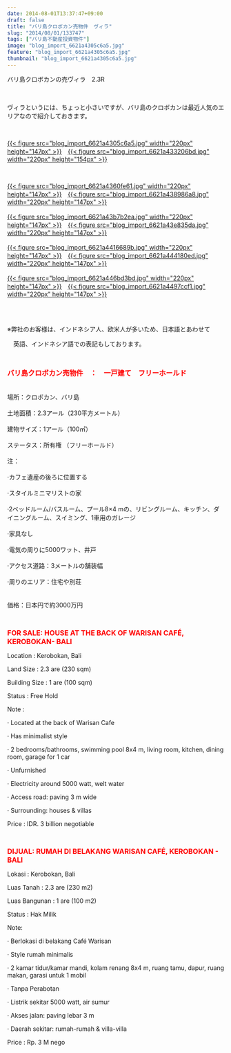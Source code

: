 ```yaml
---
date: 2014-08-01T13:37:47+09:00
draft: false
title: "バリ島クロボカン売物件　ヴィラ"
slug: "2014/08/01/133747"
tags: ["バリ島不動産投資物件"]
image: "blog_import_6621a4305c6a5.jpg"
feature: "blog_import_6621a4305c6a5.jpg"
thumbnail: "blog_import_6621a4305c6a5.jpg"
---
```

<p>バリ島クロボカンの売ヴィラ　2.3R</p><br/><p>ヴィラというには、ちょっと小さいですが、バリ島のクロボカンは最近人気のエリアなので紹介しておきます。</p><br/><p><a href="blog_import_6621a4318fa8d.jpg">{{< figure src="blog_import_6621a4305c6a5.jpg" width="220px" height="147px" >}}</a>　<a href="blog_import_6621a43461860.jpg">{{< figure src="blog_import_6621a433206bd.jpg" width="220px" height="154px" >}}</a></p><br/><p><a href="blog_import_6621a4374a03c.jpg">{{< figure src="blog_import_6621a4360fe61.jpg" width="220px" height="147px" >}}</a>　<a href="blog_import_6621a439cce0b.jpg">{{< figure src="blog_import_6621a438986a8.jpg" width="220px" height="147px" >}}</a><br/><br/><a href="blog_import_6621a43cae154.jpg">{{< figure src="blog_import_6621a43b7b2ea.jpg" width="220px" height="147px" >}}</a>　<a href="blog_import_6621a43fc7cf5.jpg">{{< figure src="blog_import_6621a43e835da.jpg" width="220px" height="147px" >}}</a><br/><br/><a href="blog_import_6621a442b6bf3.jpg">{{< figure src="blog_import_6621a4416689b.jpg" width="220px" height="147px" >}}</a>　<a href="blog_import_6621a44570f81.jpg">{{< figure src="blog_import_6621a444180ed.jpg" width="220px" height="147px" >}}</a><br/><br/><a href="blog_import_6621a447f2536.jpg">{{< figure src="blog_import_6621a446bd3bd.jpg" width="220px" height="147px" >}}</a>　<a href="blog_import_6621a44ab1048.jpg">{{< figure src="blog_import_6621a4497ccf1.jpg" width="220px" height="147px" >}}</a></p><br/><br/><p>※弊社のお客様は、インドネシア人、欧米人が多いため、日本語とあわせて</p><p>　英語、インドネシア語での表記もしております。</p><br/><p><font color="#ff0000" size="3"><strong>バリ島クロボカン売物件　：　一戸建て　フリーホールド<br/></strong></font> <br/><br/><span>場所：</span><span>クロボカン</span><span>、</span><span>バリ島</span> <br/><br/><span>土地</span><span>面積：</span><span>2.3アール</span><span>（</span><span>230平方メートル</span><span>）</span> <br/><br/><span>建物サイズ</span><span>：</span><span>1アール</span><span>（100</span><span>㎡）</span> <br/><br/><span>ステータス：</span><span>所有権</span> （フリーホールド）<br/><br/><span>注：</span> <br/><br/><span>·</span><span>カフェ</span><span>遺産</span><span>の後ろに</span><span>位置する</span> <br/><br/><span>·</span><span>スタイル</span><span>ミニマリスト</span><span>の家</span> <br/><br/><span>·2</span><span>ベッドルーム/</span><span>バスルーム</span><span>、</span><span>プール</span><span>8×4</span> <span class="hps">mの</span><span>、</span><span>リビングルーム、キッチン</span><span>、</span><span>ダイニングルーム</span><span>、スイミング</span><span>、</span><span>1</span><span>車</span><span>用の</span><span>ガレージ</span> <br/><br/><span>·</span><span>家具</span><span>なし</span> <br/><br/><span>·</span><span>電気</span><span>の周りに</span><span>5000ワット</span><span>、</span><span>井戸</span> <br/><br/><span>·</span><span>アクセス</span><span>道路</span><span>：</span><span>3メートル</span><span>の</span><span>舗装</span><span>幅</span> <br/><br/><span>·</span><span>周りの</span><span>エリア</span><span>：</span><span>住宅</span><span>や別荘</span> <br/><br/> <br/><span>価格：日本円で約3000万円</span> <br/></p><br/><p><font color="#ff0000" size="3"><strong>FOR SALE: HOUSE AT THE BACK OF WARISAN CAFÉ, KEROBOKAN- BALI</strong></font></p><p> </p><p>Location                      : Kerobokan, Bali</p><p>Land Size                     : 2.3 are (230 sqm) </p><p>Building Size               : 1 are (100 sqm)</p><p>Status                           : Free Hold</p><p>Note                                   : </p><p>·         Located at the back of  Warisan Cafe</p><p>·         Has minimalist style</p><p>·         2 bedrooms/bathrooms, swimming pool 8x4 m, living room, kitchen, dining room, garage for 1 car</p><p>·         Unfurnished</p><p>·         Electricity around 5000 watt, welt water</p><p>·         Access road: paving 3 m wide</p><p>·         Surrounding: houses &amp; villas</p><p> </p><p>Price                      : IDR. 3 billion negotiable</p><p><br/> </p><p> </p><p><font color="#ff0000" size="3"><strong>DIJUAL: RUMAH DI BELAKANG WARISAN CAFÉ, KEROBOKAN - BALI</strong></font></p><p> </p><p>Lokasi                          : Kerobokan, Bali</p><p>Luas Tanah                  : 2.3 are (230 m2)</p><p>Luas Bangunan            : 1 are (100 m2)</p><p>Status                           : Hak Milik</p><p>Note:</p><p>·         Berlokasi di belakang Café Warisan</p><p>·         Style rumah minimalis</p><p>·         2 kamar tidur/kamar mandi, kolam renang 8x4 m, ruang tamu, dapur, ruang makan, garasi untuk 1 mobil</p><p>·         Tanpa Perabotan </p><p>·         Listrik sekitar 5000 watt, air sumur</p><p>·         Akses jalan: paving lebar 3 m</p><p>·         Daerah sekitar: rumah-rumah &amp; villa-villa</p><p> </p><p>Price                            : Rp. 3 M nego</p><br/><p> </p><br/><br/>

